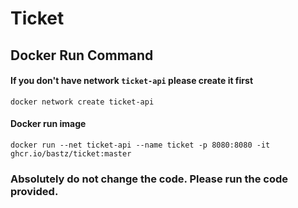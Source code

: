 # Ticket
## Docker Run Command

#### If you don't have network `ticket-api` please create it first
```
docker network create ticket-api  
```

#### Docker run image 
```
docker run --net ticket-api --name ticket -p 8080:8080 -it ghcr.io/bastz/ticket:master
```
### Absolutely do not change the code. Please run the code provided.
